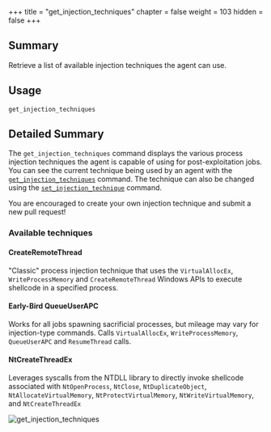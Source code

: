 +++
title = "get_injection_techniques"
chapter = false
weight = 103
hidden = false
+++

## Summary
Retrieve a list of available injection techniques the agent can use.

## Usage
```
get_injection_techniques
```

## Detailed Summary
The `get_injection_techniques` command displays the various process injection techniques the agent is capable of using for post-exploitation jobs. You can see the current technique being used by an agent with the [`get_injection_techniques`](/agents/SystemCore/commands/get_injection_techniques/) command. The technique can also be changed using the [`set_injection_technique`](/agents/SystemCore/commands/set_injection_technique/) command.

You are encouraged to create your own injection technique and submit a new pull request!

### Available techniques

#### CreateRemoteThread
"Classic" process injection technique that uses the `VirtualAllocEx`, `WriteProcessMemory` and `CreateRemoteThread` Windows APIs to execute shellcode in a specified process.

#### Early-Bird QueueUserAPC
Works for all jobs spawning sacrificial processes, but mileage may vary for injection-type commands. Calls `VirtualAllocEx`, `WriteProcessMemory`, `QueueUserAPC` and `ResumeThread` calls.

#### NtCreateThreadEx
Leverages syscalls from the NTDLL library to directly invoke shellcode associated with `NtOpenProcess`, `NtClose`, `NtDuplicateObject`, `NtAllocateVirtualMemory`, `NtProtectVirtualMemory`, `NtWriteVirtualMemory`, and `NtCreateThreadEx`


![get_injection_techniques](../images/get_injection_techniques.png)